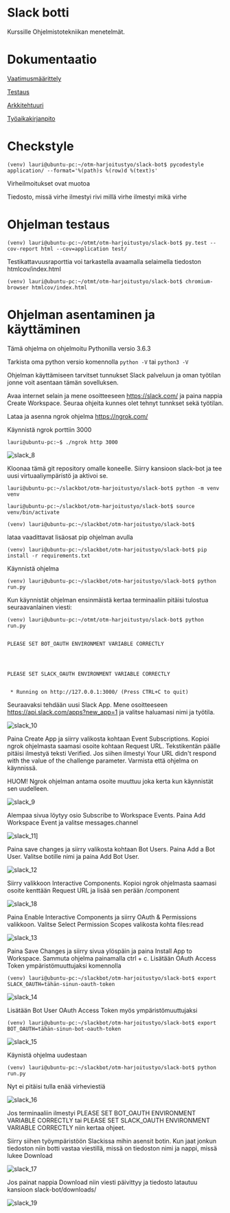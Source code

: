 # Slack botti

Kurssille Ohjelmistotekniikan menetelmät.

# Dokumentaatio 

[Vaatimusmäärittely](/dokumentaatio/vaatimusmaarittely.md)

[Testaus](/dokumentaatio/testaus.md)

[Arkkitehtuuri](/dokumentaatio/arkkitehtuuri.md)

[Työaikakirjanpito](/dokumentaatio/tyoaikakirjanpito.md)

# Checkstyle

` (venv) lauri@ubuntu-pc:~/otm-harjoitustyo/slack-bot$ pycodestyle application/ --format='%(path)s %(row)d %(text)s' `

Virheilmoitukset ovat muotoa 

Tiedosto, missä virhe ilmestyi      rivi millä virhe ilmestyi        mikä virhe

# Ohjelman testaus

` (venv) lauri@ubuntu-pc:~/otmt/otm-harjoitustyo/slack-bot$ py.test --cov-report html --cov=application test/ `

Testikattavuusraporttia voi tarkastella avaamalla selaimella  tiedoston htmlcov/index.html

` (venv) lauri@ubuntu-pc:~/otmt/otm-harjoitustyo/slack-bot$ chromium-browser htmlcov/index.html `

# Ohjelman asentaminen ja käyttäminen

Tämä ohjelma on ohjelmoitu Pythonilla versio 3.6.3

Tarkista oma python versio komennolla `python -V` tai `python3 -V`

Ohjelman käyttämiseen tarvitset tunnukset Slack palveluun ja oman työtilan jonne voit asentaan tämän sovelluksen.

Avaa internet selain ja mene osoitteeseen https://slack.com/ ja paina nappia Create Workspace. Seuraa ohjeita kunnes olet tehnyt tunnkset sekä työtilan.

Lataa ja asenna ngrok ohjelma https://ngrok.com/

Käynnistä ngrok porttiin 3000

`lauri@ubuntu-pc:~$ ./ngrok http 3000`

![slack_8](/dokumentaatio/images/slack_8.png)

Kloonaa tämä git repository omalle koneelle. Siirry kansioon slack-bot ja tee uusi virtuaaliympäristö ja aktivoi se.

`lauri@ubuntu-pc:~/slackbot/otm-harjoitustyo/slack-bot$ python -m venv venv`

`lauri@ubuntu-pc:~/slackbot/otm-harjoitustyo/slack-bot$ source venv/bin/activate`

`(venv) lauri@ubuntu-pc:~/slackbot/otm-harjoitustyo/slack-bot$`

lataa vaadittavat lisäosat pip ohjelman avulla

`(venv) lauri@ubuntu-pc:~/slackbot/otm-harjoitustyo/slack-bot$ pip install -r requirements.txt`

Käynnistä ohjelma 

`(venv) lauri@ubuntu-pc:~/slackbot/otm-harjoitustyo/slack-bot$ python run.py`

Kun käynnistät ohjelman ensinmäistä kertaa terminaaliin pitäisi tulostua seuraavanlainen viesti:

```
(venv) lauri@ubuntu-pc:~/otmt/otm-harjoitustyo/slack-bot$ python run.py


PLEASE SET BOT_OAUTH ENVIRONMENT VARIABLE CORRECTLY




PLEASE SET SLACK_OAUTH ENVIRONMENT VARIABLE CORRECTLY


 * Running on http://127.0.0.1:3000/ (Press CTRL+C to quit)
```


Seuraavaksi tehdään uusi Slack App. Mene osoitteeseen https://api.slack.com/apps?new_app=1 ja valitse haluamasi nimi ja työtila.

![slack_10](/dokumentaatio/images/slack_10.png)

Paina Create App ja siirry valikosta kohtaan Event Subscriptions. Kopioi ngrok ohjelmasta saamasi osoite kohtaan Request URL. Tekstikentän päälle pitäisi ilmestyä teksti Verified. Jos siihen ilmestyi Your URL didn't respond with the value of the challenge parameter. Varmista että ohjelma on käynnissä.

 HUOM! Ngrok ohjelman antama osoite muuttuu joka kerta kun käynnistät sen uudelleen.

![slack_9](dokumentaatio/images/slack_9.png)

Alempaa sivua löytyy osio Subscribe to Workspace Events. Paina Add Workspace Event ja valitse messages.channel

![slack_11](dokumentaatio/images/slack_11.png)]

Paina save changes ja siirry valikosta kohtaan Bot Users. Paina Add a Bot User. Valitse botille nimi ja paina Add Bot User.

![slack_12](/dokumentaatio/images/slack_12.png)

Siirry valikkoon Interactive Components. Kopioi ngrok ohjelmasta saamasi osoite kenttään Request URL ja lisää sen perään /component

![slack_18](/dokumentaatio/images/slack_18.png)

Paina Enable Interactive Components ja siirry OAuth & Permissions valikkoon. Valitse Select Permission Scopes valikosta kohta files:read 

![slack_13](/dokumentaatio/images/slack_13.png)

Paina Save Changes ja siirry sivua ylöspäin ja paina Install App to Workspace. Sammuta ohjelma painamalla ctrl + c. Lisätään OAuth Access Token ympäristömuuttujaksi komennolla 

`(venv) lauri@ubuntu-pc:~/slackbot/otm-harjoitustyo/slack-bot$ export SLACK_OAUTH=tähän-sinun-oauth-token`

![slack_14](/dokumentaatio/images/slack_14.png)

Lisätään Bot User OAuth Access Token myös ympäristömuuttujaksi

`(venv) lauri@ubuntu-pc:~/slackbot/otm-harjoitustyo/slack-bot$ export BOT_OAUTH=tähän-sinun-bot-oauth-token`

![slack_15](/dokumentaatio/images/slack_15.png)

Käynistä ohjelma uudestaan 

`(venv) lauri@ubuntu-pc:~/slackbot/otm-harjoitustyo/slack-bot$ python run.py`

Nyt ei pitäisi tulla enää virheviestiä

![slack_16](/dokumentaatio/images/slack_16.png)

Jos terminaaliin ilmestyi PLEASE SET BOT_OAUTH ENVIRONMENT VARIABLE CORRECTLY tai PLEASE SET SLACK_OAUTH ENVIRONMENT VARIABLE CORRECTLY niin kertaa ohjeet.

Siirry siihen työympäristöön Slackissa mihin asensit botin. Kun jaat jonkun tiedoston niin botti vastaa viestillä, missä on tiedoston nimi ja nappi, missä lukee Download

![slack_17](/dokumentaatio/images/slack_17.png)

Jos painat nappia Download niin viesti päivittyy ja tiedosto latautuu kansioon slack-bot/downloads/

![slack_19](/dokumentaatio/images/slack_19.png)